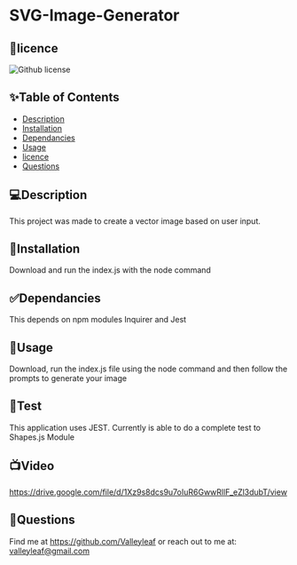 # SVG-Image-Generator
## 📝licence
![Github license](https://img.shields.io/badge/license-MIT,-green.svg)

## ✨Table of Contents
* [Description](#Description)
* [Installation](#Installation)
* [Dependancies](#Dependancies)
* [Usage](#Usage)
* [licence](#licence)
* [Questions](#Questions)

## 💻Description
This project was made to create a vector image based on user input.

## 🚨Installation
Download and run the index.js with the node command

## ✅Dependancies
This depends on npm modules Inquirer and Jest

## 🚀Usage
Download, run the index.js file using the node command and then follow the prompts to generate your image

## 💊Test
This application uses JEST. Currently is able to do a complete test to Shapes.js Module

## 📺Video
https://drive.google.com/file/d/1Xz9s8dcs9u7oIuR6GwwRllF_eZl3dubT/view

## 👤Questions
Find me at https://github.com/Valleyleaf or reach out to me
at: valleyleaf@gmail.com

